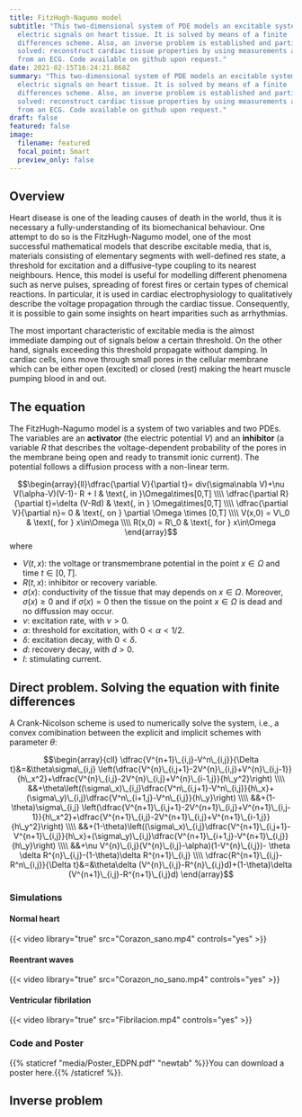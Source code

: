 ```yaml
---
title: FitzHugh-Nagumo model
subtitle: "This two-dimensional system of PDE models an excitable system such as
  electric signals on heart tissue. It is solved by means of a finite
  differences scheme. Also, an inverse problem is established and partially
  solved: reconstruct cardiac tissue properties by using measurements available
  from an ECG. Code available on github upon request."
date: 2021-02-15T16:24:21.868Z
summary: "This two-dimensional system of PDE models an excitable system such as
  electric signals on heart tissue. It is solved by means of a finite
  differences scheme. Also, an inverse problem is established and partially
  solved: reconstruct cardiac tissue properties by using measurements available
  from an ECG. Code available on github upon request."
draft: false
featured: false
image:
  filename: featured
  focal_point: Smart
  preview_only: false
---
```

## Overview

Heart disease is one of the leading causes of death in the world, thus it is necessary a fully-understanding of its biomechanical behaviour. One attempt to do so is the FitzHugh-Nagumo model, one of the most successful mathematical models that describe excitable media, that is, materials consisting of elementary segments with well-defined res state, a threshold for excitation and a diffusive-type coupling to its nearest neighbours. Hence, this model is useful for modelling different phenomena such as nerve pulses, spreading of forest fires or certain types of chemical reactions. In particular, it is used in cardiac electrophysiology to qualitatively describe the voltage propagation through the cardiac tissue. Consequently, it is possible to gain some insights on heart imparities such as arrhythmias.  

The most important characteristic of excitable media is the almost immediate damping out of signals below a certain threshold. On the other hand, signals exceeding this threshold propagate without damping. In cardiac cells, ions move through small pores in the cellular membrane which can be either open (excited) or closed (rest) making the heart muscle pumping blood in and out.

## The equation

The FitzHugh-Nagumo model is a system of two variables and two PDEs. The variables are an **activator** (the electric potential $V$) and an **inhibitor** (a variable $R$ that describes the voltage-dependent probability of the pores in the membrane being open and ready to transmit ionic current). The potential follows a diffusion process with a non-linear term.     

$$\begin{array}{ll}\dfrac{\partial V}{\partial t}= div(\sigma\nabla V)+\nu V(\alpha-V)(V-1)- R + I & \text{, in }\Omega\times[0,T] \\\\
\dfrac{\partial R}{\partial t}=\delta (V-Rd) & \text{, in } \Omega\times[0,T] \\\\
\dfrac{\partial V}{\partial n}= 0 & \text{, on } \partial \Omega \times [0,T] \\\\
V(x,0) = V\_0 & \text{, for } x\in\Omega \\\\
R(x,0) = R\_0 & \text{, for } x\in\Omega
\end{array}$$
where
- $V(t,x)$: the voltage or transmembrane potential in the point $x\in\Omega$ and time $t\in[0,T]$. 
- $R(t,x)$: inhibitor or recovery variable.
- $\sigma(x)$: conductivity of the tissue that may depends on $x\in\Omega$. Moreover, $\sigma(x)\geq0$ and if $\sigma(x)=0$ then the tissue on the point $x\in\Omega$ is dead and no diffussion may occur.
- $\nu$: excitation rate, with $\nu>0$.
- $\alpha$: threshold for excitation, with $0<\alpha<1/2$.
- $\delta$: excitation decay, with $0<\delta$.
- $d$: recovery decay, with $d>0$.
- $I$: stimulating current. 

## Direct problem. Solving the equation with finite differences

A Crank-Nicolson scheme is used to numerically solve the system, i.e., a convex comibination between the explicit and implicit schemes with parameter $\theta$:

$$\begin{array}{cll}
 \dfrac{V^{n+1}\_{i,j}-V^n\_{i,j}}{\Delta t}&=&\theta\sigma\_{i,j} \left(\dfrac{V^{n}\_{i,j+1}-2V^{n}\_{i,j}+V^{n}\_{i,j-1}}{h\_x^2}+\dfrac{V^{n}\_{i,j}-2V^{n}\_{i,j}+V^{n}\_{i-1,j}}{h\_y^2}\right) \\\\
 &&+\theta\left((\sigma\_x)\_{i,j}\dfrac{V^n\_{i,j+1}-V^n\_{i,j}}{h\_x}+(\sigma\_y)\_{i,j}\dfrac{V^n\_{i+1,j}-V^n\_{i,j}}{h\_y}\right) \\\\
 &&+(1-\theta)\sigma\_{i,j} \left(\dfrac{V^{n+1}\_{i,j+1}-2V^{n+1}\_{i,j}+V^{n+1}\_{i,j-1}}{h\_x^2}+\dfrac{V^{n+1}\_{i,j}-2V^{n+1}\_{i,j}+V^{n+1}\_{i-1,j}}{h\_y^2}\right) \\\\
 &&+(1-\theta)\left((\sigma\_x)\_{i,j}\dfrac{V^{n+1}\_{i,j+1}-V^{n+1}\_{i,j}}{h\_x}+(\sigma\_y)\_{i,j}\dfrac{V^{n+1}\_{i+1,j}-V^{n+1}\_{i,j}}{h\_y}\right) \\\\
 &&+\nu V^{n}\_{i,j}(V^{n}\_{i,j}-\alpha)(1-V^{n}\_{i,j})- \theta \delta R^{n}\_{i,j}-(1-\theta)\delta R^{n+1}\_{i,j} \\\\
\dfrac{R^{n+1}\_{i,j}-R^n\_{i,j}}{\Delta t}&=&\theta\delta (V^{n}\_{i,j}-R^{n}\_{i,j}d)+(1-\theta)\delta (V^{n+1}\_{i,j}-R^{n+1}\_{i,j}d) \end{array}$$ 

### Simulations

#### Normal heart   

{{< video library="true" src="Corazon_sano.mp4" controls="yes" >}}

#### Reentrant waves

{{< video library="true" src="Corazon_no_sano.mp4" controls="yes" >}}

#### Ventricular fibrilation  

{{< video library="true" src="Fibrilacion.mp4" controls="yes" >}}

### Code and Poster

{{% staticref "media/Poster_EDPN.pdf" "newtab" %}}You can download a poster here.{{% /staticref %}}. 

## Inverse problem

